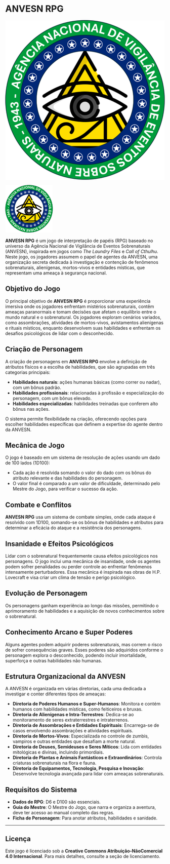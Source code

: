 # ANVESN RPG

![[Logo do ANVESN RPG](ANVESN Barra das Garças/imagens/ANVESN_LOGO.png)](https://github.com/xexeo/ANVESN/blob/main/ANVESN%20-%20Descri%C3%A7%C3%A3o%20do%20%C3%B3rg%C3%A3o/imagens/ANVESN_LOGO.png)

<img src="https://github.com/xexeo/ANVESN/blob/main/ANVESN%20-%20Descri%C3%A7%C3%A3o%20do%20%C3%B3rg%C3%A3o/imagens/ANVESN_LOGO.png" height="150" width="150">

**ANVESN RPG** é um jogo de interpretação de papéis (RPG) baseado no universo da Agência Nacional de Vigilância de Eventos Sobrenaturais (ANVESN), inspirada em jogos como *The Laundry Files* e *Call of Cthulhu*. Neste jogo, os jogadores assumem o papel de agentes da ANVESN, uma organização secreta dedicada à investigação e contenção de fenômenos sobrenaturais, alienígenas, mortos-vivos e entidades místicas, que representam uma ameaça à segurança nacional.

## Objetivo do Jogo

O principal objetivo de **ANVESN RPG** é proporcionar uma experiência imersiva onde os jogadores enfrentam mistérios sobrenaturais, contêm ameaças paranormais e tomam decisões que afetam o equilíbrio entre o mundo natural e o sobrenatural. Os jogadores exploram cenários variados, como assombrações, atividades de mortos-vivos, avistamentos alienígenas e rituais místicos, enquanto desenvolvem suas habilidades e enfrentam os desafios psicológicos de lidar com o desconhecido.

## Criação de Personagem

A criação de personagens em **ANVESN RPG** envolve a definição de atributos físicos e a escolha de habilidades, que são agrupadas em três categorias principais:
- **Habilidades naturais**: ações humanas básicas (como correr ou nadar), com um bônus padrão.
- **Habilidades profissionais**: relacionadas à profissão e especialização do personagem, com um bônus elevado.
- **Habilidades especializadas**: habilidades treinadas que conferem alto bônus nas ações.

O sistema permite flexibilidade na criação, oferecendo opções para escolher habilidades específicas que definem a expertise do agente dentro da ANVESN.

## Mecânica de Jogo

O jogo é baseado em um sistema de resolução de ações usando um dado de 100 lados (1D100):
- Cada ação é resolvida somando o valor do dado com os bônus do atributo relevante e das habilidades do personagem.
- O valor final é comparado a um valor de dificuldade, determinado pelo Mestre do Jogo, para verificar o sucesso da ação.

## Combate e Conflitos

**ANVESN RPG** usa um sistema de combate simples, onde cada ataque é resolvido com 1D100, somando-se os bônus de habilidades e atributos para determinar a eficácia do ataque e a resistência dos personagens.

## Insanidade e Efeitos Psicológicos

Lidar com o sobrenatural frequentemente causa efeitos psicológicos nos personagens. O jogo inclui uma mecânica de insanidade, onde os agentes podem sofrer penalidades ou perder controle ao enfrentar fenômenos intensamente perturbadores. Essa mecânica é inspirada nas obras de H.P. Lovecraft e visa criar um clima de tensão e perigo psicológico.

## Evolução de Personagem

Os personagens ganham experiência ao longo das missões, permitindo o aprimoramento de habilidades e a aquisição de novos conhecimentos sobre o sobrenatural.

## Conhecimento Arcano e Super Poderes

Alguns agentes podem adquirir poderes sobrenaturais, mas correm o risco de sofrer consequências graves. Esses poderes são adquiridos conforme o personagem explora o desconhecido, podendo incluir imortalidade, superforça e outras habilidades não humanas.

## Estrutura Organizacional da ANVESN

A ANVESN é organizada em várias diretorias, cada uma dedicada a investigar e conter diferentes tipos de ameaças:
- **Diretoria de Poderes Humanos e Super-Humanos**: Monitora e contém humanos com habilidades místicas, como feiticeiros e bruxas.
- **Diretoria de Alienígenas e Intra-Terrestres**: Dedica-se ao monitoramento de seres extraterrestres e intraterrenos.
- **Diretoria de Assombrações e Entidades Espirituais**: Encarrega-se de casos envolvendo assombrações e atividades espirituais.
- **Diretoria de Mortos-Vivos**: Especializada no controle de zumbis, vampiros e outras entidades que desafiam a morte natural.
- **Diretoria de Deuses, Semideuses e Seres Míticos**: Lida com entidades mitológicas e divinas, incluindo primordiais.
- **Diretoria de Plantas e Animais Fantásticos e Extraordinários**: Controla criaturas sobrenaturais na flora e fauna.
- **Diretoria de Equipamentos, Tecnologia, Pesquisa e Inovação**: Desenvolve tecnologia avançada para lidar com ameaças sobrenaturais.

## Requisitos do Sistema

- **Dados de RPG**: D6 e D100 são essenciais.
- **Guia do Mestre**: O Mestre do Jogo, que narra e organiza a aventura, deve ter acesso ao manual completo das regras.
- **Ficha de Personagem**: Para anotar atributos, habilidades e sanidade.

---

## Licença

Este jogo é licenciado sob a **Creative Commons Atribuição-NãoComercial 4.0 Internacional**. Para mais detalhes, consulte a seção de licenciamento.
